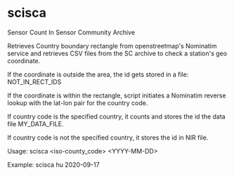 # scisca
Sensor Count In Sensor Community Archive

Retrieves Country boundary rectangle from openstreetmap's Nominatim service
and retrieves CSV files from the SC archive to check a station's geo coordinate.

If the coordinate is outside the area, the id gets stored in a file: NOT_IN_RECT_IDS

If the coordinate is within the rectangle, script initiates a Nominatim reverse lookup
with the lat-lon pair for the country code.

  If country code is the specified country, it counts and stores the id the data file MY_DATA_FILE.

  If country code is not the specified country, it stores the id in NIR file.


  Usage: scisca \<iso-county_code\> \<YYYY-MM-DD\>


  Example: scisca hu 2020-09-17
